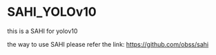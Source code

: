 # SAHI_YOLOv10
this is a SAHI for yolov10

the way to use SAHI please refer the link: https://github.com/obss/sahi
